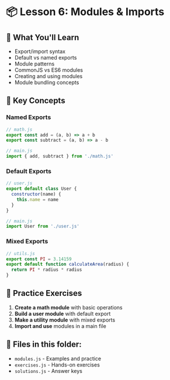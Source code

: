 # 📦 Lesson 6: Modules & Imports

## 🎯 What You'll Learn
- Export/import syntax
- Default vs named exports
- Module patterns
- CommonJS vs ES6 modules
- Creating and using modules
- Module bundling concepts

## 🔧 Key Concepts

### **Named Exports**
```javascript
// math.js
export const add = (a, b) => a + b
export const subtract = (a, b) => a - b

// main.js
import { add, subtract } from './math.js'
```

### **Default Exports**
```javascript
// user.js
export default class User {
  constructor(name) {
    this.name = name
  }
}

// main.js
import User from './user.js'
```

### **Mixed Exports**
```javascript
// utils.js
export const PI = 3.14159
export default function calculateArea(radius) {
  return PI * radius * radius
}
```

## 🚀 Practice Exercises

1. **Create a math module** with basic operations
2. **Build a user module** with default export
3. **Make a utility module** with mixed exports
4. **Import and use** modules in a main file

## 📁 Files in this folder:
- `modules.js` - Examples and practice
- `exercises.js` - Hands-on exercises
- `solutions.js` - Answer keys
